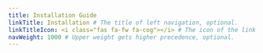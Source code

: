 ```yaml
---
title: Installation Guide
linkTitle: Installation # The title of left navigation, optional.
linkTitleIcon: <i class="fas fa-fw fa-cog"></i> # The icon of the link title, optional.
navWeight: 1000 # Upper weight gets higher precedence, optional.
---
```

